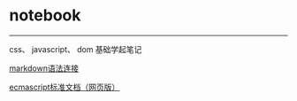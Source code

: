 # notebook

------

css、 javascript、 dom 基础学起笔记

[markdown语法连接](http://www.markdown.cn/)

[ecmascript标准文档（网页版）](http://www.ecma-international.org/ecma-262/9.0/index.html#Title)
